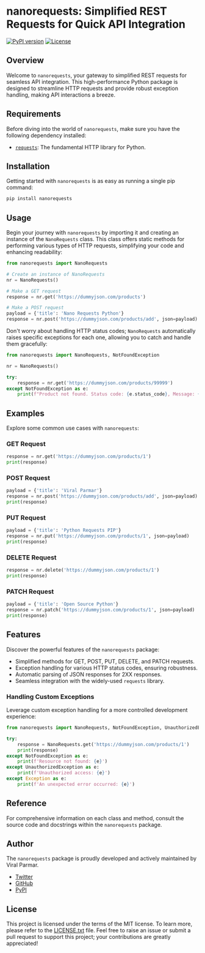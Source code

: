 # nanorequests: Simplified REST Requests for Quick API Integration

[![PyPI version](https://badge.fury.io/py/nanorequests.svg)](https://badge.fury.io/py/nanorequests)
[![License](https://img.shields.io/badge/License-MIT-blue.svg)](https://opensource.org/licenses/MIT)

## Overview

Welcome to `nanorequests`, your gateway to simplified REST requests for seamless API integration. This high-performance Python package is designed to streamline HTTP requests and provide robust exception handling, making API interactions a breeze.

## Requirements

Before diving into the world of `nanorequests`, make sure you have the following dependency installed:

- [`requests`](https://requests.readthedocs.io/en/master/): The fundamental HTTP library for Python.

## Installation

Getting started with `nanorequests` is as easy as running a single pip command:

```bash
pip install nanorequests
```

## Usage

Begin your journey with `nanorequests` by importing it and creating an instance of the `NanoRequests` class. This class offers static methods for performing various types of HTTP requests, simplifying your code and enhancing readability:

```python
from nanorequests import NanoRequests

# Create an instance of NanoRequests
nr = NanoRequests()

# Make a GET request
response = nr.get('https://dummyjson.com/products')

# Make a POST request
payload = {'title': 'Nano Requests Python'}
response = nr.post('https://dummyjson.com/products/add', json=payload)
```

Don't worry about handling HTTP status codes; `NanoRequests` automatically raises specific exceptions for each one, allowing you to catch and handle them gracefully:

```python
from nanorequests import NanoRequests, NotFoundException

nr = NanoRequests()

try:
    response = nr.get('https://dummyjson.com/products/99999')
except NotFoundException as e:
    print(f"Product not found. Status code: {e.status_code}, Message: {e.message}")
```

## Examples

Explore some common use cases with `nanorequests`:

### GET Request

```python
response = nr.get('https://dummyjson.com/products/1')
print(response)
```

### POST Request

```python
payload = {'title': 'Viral Parmar'}
response = nr.post('https://dummyjson.com/products/add', json=payload)
print(response)
```

### PUT Request

```python
payload = {'title': 'Python Requests PIP'}
response = nr.put('https://dummyjson.com/products/1', json=payload)
print(response)
```

### DELETE Request

```python
response = nr.delete('https://dummyjson.com/products/1')
print(response)
```

### PATCH Request

```python
payload = {'title': 'Open Source Python'}
response = nr.patch('https://dummyjson.com/products/1', json=payload)
print(response)
```

## Features

Discover the powerful features of the `nanorequests` package:

- Simplified methods for GET, POST, PUT, DELETE, and PATCH requests.
- Exception handling for various HTTP status codes, ensuring robustness.
- Automatic parsing of JSON responses for 2XX responses.
- Seamless integration with the widely-used `requests` library.

### Handling Custom Exceptions

Leverage custom exception handling for a more controlled development experience:

```python
from nanorequests import NanoRequests, NotFoundException, UnauthorizedException

try:
    response = NanoRequests.get('https://dummyjson.com/products/1')
    print(response)
except NotFoundException as e:
    print(f'Resource not found: {e}')
except UnauthorizedException as e:
    print(f'Unauthorized access: {e}')
except Exception as e:
    print(f'An unexpected error occurred: {e}')
```

## Reference

For comprehensive information on each class and method, consult the source code and docstrings within the `nanorequests` package.

## Author

The `nanorequests` package is proudly developed and actively maintained by Viral Parmar.

- [Twitter](https://twitter.com/viralparmarme)
- [GitHub](https://github.com/viralparmarme)
- [PyPI](https://pypi.org/user/viralparmar)

## License

This project is licensed under the terms of the MIT license. To learn more, please refer to the [LICENSE.txt](https://github.com/viralparmarme/nanorequests/blob/main/LICENSE.txt) file. Feel free to raise an issue or submit a pull request to support this project; your contributions are greatly appreciated!
